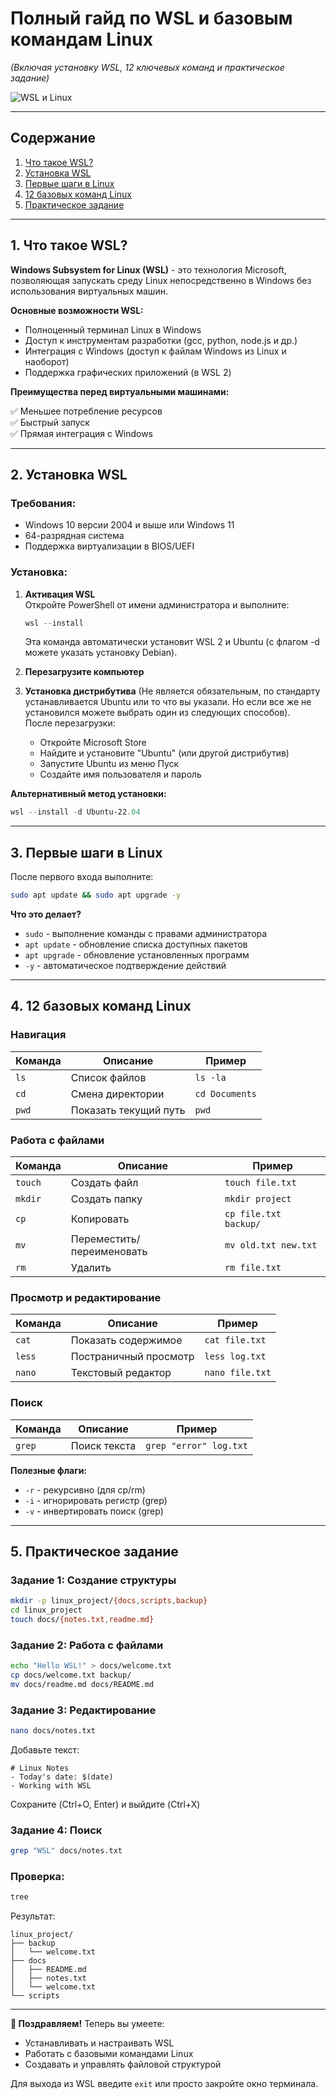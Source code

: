 # **Полный гайд по WSL и базовым командам Linux**  
*(Включая установку WSL, 12 ключевых команд и практическое задание)*  

![WSL и Linux](https://img.icons8.com/color/96/000000/linux.png)

---

## **Содержание**
1. [Что такое WSL?](#что-такое-wsl)
2. [Установка WSL](#установка-wsl)
3. [Первые шаги в Linux](#первые-шаги-в-linux)
4. [12 базовых команд Linux](#12-базовых-команд-linux)
5. [Практическое задание](#практическое-задание)

---

## **1. Что такое WSL?** <a name="что-такое-wsl"></a>

**Windows Subsystem for Linux (WSL)** - это технология Microsoft, позволяющая запускать среду Linux непосредственно в Windows без использования виртуальных машин. 

**Основные возможности WSL:**
- Полноценный терминал Linux в Windows
- Доступ к инструментам разработки (gcc, python, node.js и др.)
- Интеграция с Windows (доступ к файлам Windows из Linux и наоборот)
- Поддержка графических приложений (в WSL 2)

**Преимущества перед виртуальными машинами:** 

✅ Меньшее потребление ресурсов  
✅ Быстрый запуск  
✅ Прямая интеграция с Windows  

---

## **2. Установка WSL** <a name="установка-wsl"></a>

### **Требования:**
- Windows 10 версии 2004 и выше или Windows 11
- 64-разрядная система
- Поддержка виртуализации в BIOS/UEFI

### **Установка:**

1. **Активация WSL**  
   Откройте PowerShell от имени администратора и выполните:
   ```powershell
   wsl --install
   ```
   Эта команда автоматически установит WSL 2 и Ubuntu (с флагом -d можете указать установку Debian).

2. **Перезагрузите компьютер**

3. **Установка дистрибутива** (Не является обязательным, по стандарту устанавливается Ubuntu или то что вы указали. Но если все же не установился можете выбрать один из следующих способов).  
   После перезагрузки:
   - Откройте Microsoft Store
   - Найдите и установите "Ubuntu" (или другой дистрибутив)
   - Запустите Ubuntu из меню Пуск
   - Создайте имя пользователя и пароль

**Альтернативный метод установки:**
```powershell
wsl --install -d Ubuntu-22.04
```

---

## **3. Первые шаги в Linux** <a name="первые-шаги-в-linux"></a>

После первого входа выполните:

```bash
sudo apt update && sudo apt upgrade -y
```

**Что это делает?**
- `sudo` - выполнение команды с правами администратора
- `apt update` - обновление списка доступных пакетов
- `apt upgrade` - обновление установленных программ
- `-y` - автоматическое подтверждение действий

---

## **4. 12 базовых команд Linux** <a name="12-базовых-команд-linux"></a>

### **Навигация**
| Команда | Описание | Пример |
|---------|----------|--------|
| `ls` | Список файлов | `ls -la` |
| `cd` | Смена директории | `cd Documents` |
| `pwd` | Показать текущий путь | `pwd` |

### **Работа с файлами**
| Команда | Описание | Пример |
|---------|----------|--------|
| `touch` | Создать файл | `touch file.txt` |
| `mkdir` | Создать папку | `mkdir project` |
| `cp` | Копировать | `cp file.txt backup/` |
| `mv` | Переместить/переименовать | `mv old.txt new.txt` |
| `rm` | Удалить | `rm file.txt` |

### **Просмотр и редактирование**
| Команда | Описание | Пример |
|---------|----------|--------|
| `cat` | Показать содержимое | `cat file.txt` |
| `less` | Постраничный просмотр | `less log.txt` |
| `nano` | Текстовый редактор | `nano file.txt` |

### **Поиск**
| Команда | Описание | Пример |
|---------|----------|--------|
| `grep` | Поиск текста | `grep "error" log.txt` |

**Полезные флаги:**
- `-r` - рекурсивно (для cp/rm)
- `-i` - игнорировать регистр (grep)
- `-v` - инвертировать поиск (grep)

---

## **5. Практическое задание** <a name="практическое-задание"></a>

### **Задание 1: Создание структуры**
```bash
mkdir -p linux_project/{docs,scripts,backup}
cd linux_project
touch docs/{notes.txt,readme.md}
```

### **Задание 2: Работа с файлами**
```bash
echo "Hello WSL!" > docs/welcome.txt
cp docs/welcome.txt backup/
mv docs/readme.md docs/README.md
```

### **Задание 3: Редактирование**
```bash
nano docs/notes.txt
```
Добавьте текст:
```
# Linux Notes
- Today's date: $(date)
- Working with WSL
```
Сохраните (Ctrl+O, Enter) и выйдите (Ctrl+X)

### **Задание 4: Поиск**
```bash
grep "WSL" docs/notes.txt
```

### **Проверка:**
```bash
tree
```
Результат:
```
linux_project/
├── backup
│   └── welcome.txt
├── docs
│   ├── README.md
│   ├── notes.txt
│   └── welcome.txt
└── scripts
```

---

**🎉 Поздравляем!** Теперь вы умеете:
- Устанавливать и настраивать WSL
- Работать с базовыми командами Linux
- Создавать и управлять файловой структурой

Для выхода из WSL введите `exit` или просто закройте окно терминала.

